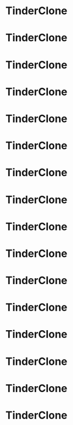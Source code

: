 # TinderClone
# TinderClone
# TinderClone
# TinderClone
# TinderClone
# TinderClone
# TinderClone
# TinderClone
# TinderClone
# TinderClone
# TinderClone
# TinderClone
# TinderClone
# TinderClone
# TinderClone
# TinderClone
